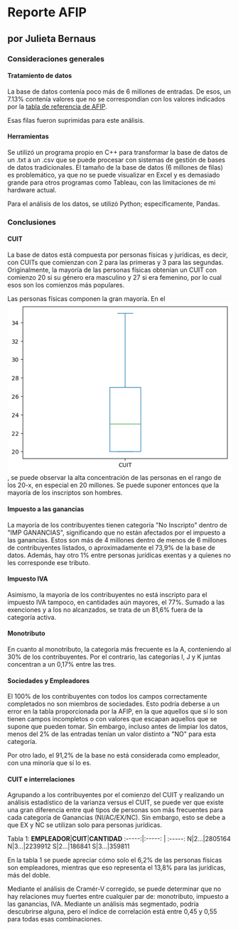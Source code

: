 
# Reporte AFIP

## por Julieta Bernaus

### Consideraciones generales

#### Tratamiento de datos

La base de datos contenía poco más de 6 millones de entradas. De esos, un 7.13% contenía valores que no se correspondían con los valores indicados por la [tabla de referencia de AFIP](https://www.afip.gob.ar/genericos/cInscripcion/archivoCompleto.asp). 

Esas filas fueron suprimidas para este análisis.

#### Herramientas

Se utilizó un programa propio en C++ para transformar la base de datos de un .txt a un .csv que se puede procesar con sistemas de gestión de bases de datos tradicionales. El tamaño de la base de datos (6 millones de filas) es problemático, ya que no se puede visualizar en Excel y es demasiado grande para otros programas como Tableau, con las limitaciones de mi hardware actual.

Para el análisis de los datos, se utilizó Python; específicamente, Pandas.

### Conclusiones

#### CUIT

La base de datos está compuesta por personas físicas y jurídicas, es decir, con CUITs que comienzan con 2 para las primeras y 3 para las segundas. Originalmente, la mayoría de las personas físicas obtenían un CUIT con comienzo 20 si su género era masculino y 27 si era femenino, por lo cual esos son los comienzos más populares. 

Las personas físicas componen la gran mayoría. En el ![diagrama N°1](assets/cuit-box.png), se puede observar la alta concentración de las personas en el rango de los 20-x, en especial en 20 millones. Se puede suponer entonces que la mayoría de los inscriptos son hombres.

#### Impuesto a las ganancias

La mayoría de los contribuyentes tienen categoría "No Inscripto" dentro de "IMP GANANCIAS", significando que no están afectados por el impuesto a las ganancias. Estos son más de 4 millones dentro de menos de 6 millones de contribuyentes listados, o aproximadamente el 73,9% de la base de datos. Además, hay otro 1% entre personas jurídicas exentas y a quienes no les corresponde ese tributo.

#### Impuesto IVA

Asimismo, la mayoría de los contribuyentes no está inscripto para el impuesto IVA tampoco, en cantidades aún mayores, el 77%. Sumado a las exenciones y a los no alcanzados, se trata de un 81,6% fuera de la categoría activa.

#### Monotributo

En cuanto al monotributo, la categoría más frecuente es la A, conteniendo al 30% de los contribuyentes. Por el contrario, las categorías I, J y K juntas concentran a un 0,17% entre las tres.


#### Sociedades y Empleadores

El 100% de los contribuyentes con todos los campos correctamente completados no son miembros de sociedades. Esto podría deberse a un error en la tabla proporcionada por la AFIP, en la que aquellos que sí lo son tienen campos incompletos o con valores que escapan aquellos que se supone que pueden tomar. Sin embargo, incluso antes de limpiar los datos, menos del 2% de las entradas tenían un valor distinto a "NO" para esta categoría.

Por otro lado, el 91,2% de la base no está considerada como empleador, con una minoría que sí lo es.

#### CUIT e interrelaciones

Agrupando a los contribuyentes por el comienzo del CUIT y realizando un análisis estadístico de la varianza versus el CUIT, se puede ver que existe una gran diferencia entre qué tipos de personas son más frecuentes para cada categoría de Ganancias (NI/AC/EX/NC). Sin embargo, esto se debe a que EX y NC se utilizan solo para personas jurídicas. 

Tabla 1: 
**EMPLEADOR**|**CUIT**|**CANTIDAD**
:-----:|:-----: | :-----:
N|2...|2805164
N|3...|2239912
S|2...|186841
S|3...|359811


En la tabla 1 se puede apreciar cómo solo el 6,2% de las personas físicas son empleadores, mientras que eso representa el 13,8% para las jurídicas, más del doble.

Mediante el análisis de Cramér-V corregido, se puede determinar que no hay relaciones muy fuertes entre cualquier par de: monotributo, impuesto a las ganancias, IVA. Mediante un análisis más segmentado, podría descubrirse alguna, pero el índice de correlación está entre 0,45 y 0,55 para todas esas combinaciones.